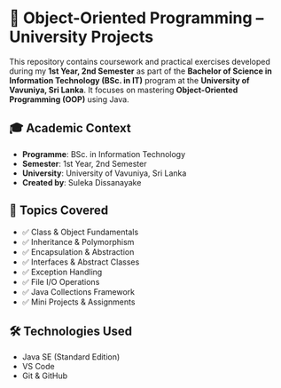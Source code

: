 # 🧠 Object-Oriented Programming – University Projects

This repository contains coursework and practical exercises developed during my **1st Year, 2nd Semester** as part of the **Bachelor of Science in Information Technology (BSc. in IT)** program at the **University of Vavuniya, Sri Lanka**. It focuses on mastering **Object-Oriented Programming (OOP)** using Java.

## 🎓 Academic Context

- **Programme**: BSc. in Information Technology  
- **Semester**: 1st Year, 2nd Semester
- **University**: University of Vavuniya, Sri Lanka  
- **Created by**: Suleka Dissanayake  

## 🧩 Topics Covered

- ✅ Class & Object Fundamentals  
- ✅ Inheritance & Polymorphism  
- ✅ Encapsulation & Abstraction  
- ✅ Interfaces & Abstract Classes  
- ✅ Exception Handling  
- ✅ File I/O Operations  
- ✅ Java Collections Framework  
- ✅ Mini Projects & Assignments  

## 🛠️ Technologies Used

- Java SE (Standard Edition)  
- VS Code
- Git & GitHub
